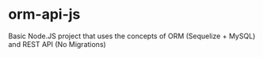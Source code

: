 # orm-api-js
Basic Node.JS project that uses the concepts of ORM (Sequelize + MySQL) and REST API (No Migrations)
